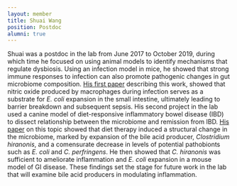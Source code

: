 ```yaml
---
layout: member
title: Shuai Wang
position: Postdoc
alumni: true
---
```


Shuai was a postdoc in the lab from June 2017 to October 2019, during which time he focused on using animal models to identify mechanisms that regulate dysbiosis.  Using an infection model in mice, he showed that strong immune responses to infection can also promote pathogenic changes in gut microbiome composition.  [His first paper](https://mbio.asm.org/content/10/3/e00935-19) describing this work, showed that nitric oxide produced by macrophages during infection serves as a substrate for *E. coli* expansion in the small intestine, ultimately leading to barrier breakdown and subsequent sepsis.  His second project in the lab used a canine model of diet-responsive inflammatory bowel disease (IBD) to dissect relationship between the microbiome and remission from IBD.  [His paper](https://microbiomejournal.biomedcentral.com/articles/10.1186/s40168-019-0740-4) on this topic showed that diet therapy induced a structural change in the microbiome, marked by expansion of the bile acid producer, *Clostridium hiranonis*, and a comensurate decrease in levels of potential pathobionts such as *E. coli* and *C. perfringens*.  He then showed that *C. hiranonis* was sufficient to ameliorate inflammation and *E. coli* expansion in a mouse model of GI disease.  These findings set the stage for future work in the lab that will examine bile acid producers in modulating inflammation.
